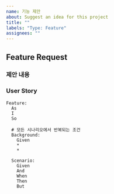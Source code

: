```yaml
---
name: 기능 제안
about: Suggest an idea for this project
title: ""
labels: "Type: Feature"
assignees: ""
---
```

## Feature Request

### 제안 내용

### User Story

```gherkin
Feature: 
  As 
  I 
  So 

  # 모든 시나리오에서 반복되는 조건
  Background:
    Given 
    * 
    * 

  Scenario: 
    Given 
    And 
    When 
    Then 
    But 
```
